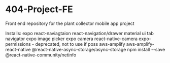 # 404-Project-FE

Front end repository for the plant collector mobile app project

Installs:
expo
react-naviagtaion
react-navigation/drawer
material ui
tab navigator
expo image picker
expo camera
react-native-camera
expo-permissions - deprecated, not to use if poss
aws-amplify
aws-amplify-react-native
@react-native-async-storage/async-storage
npm install --save @react-native-community/netinfo

